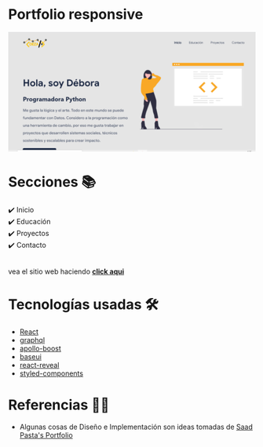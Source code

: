 <h1>  Portfolio responsive </h1>
<img src="https://github.com/deza395/nuevo-portfolio/blob/main/porfolio.png?raw=true"/>


# Secciones 📚

✔️ Inicio\
✔️  Educación \
✔️ Proyectos\
✔️ Contacto\
<br>

vea el sitio web haciendo **[click aqui](https://debora-zarate.com/)**
# Tecnologías usadas 🛠️

- [React](https://reactjs.org/)
- [graphql](https://graphql.org/)
- [apollo-boost](https://www.apollographql.com/docs/react/get-started/)
- [baseui](https://github.com/uber/baseweb)
- [react-reveal](https://www.react-reveal.com/)
- [styled-components](https://styled-components.com/)


# Referencias 👏🏻

- Algunas cosas de  Diseño e Implementación  son ideas tomadas de [Saad Pasta's Portfolio](https://github.com/saadpasta/developerFolio)
